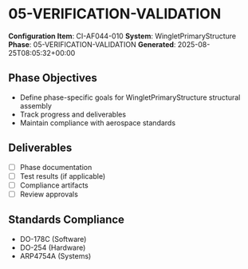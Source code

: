 # 05-VERIFICATION-VALIDATION

**Configuration Item**: CI-AF044-010
**System**: WingletPrimaryStructure
**Phase**: 05-VERIFICATION-VALIDATION
**Generated**: 2025-08-25T08:05:32+00:00

## Phase Objectives
- Define phase-specific goals for WingletPrimaryStructure structural assembly
- Track progress and deliverables
- Maintain compliance with aerospace standards

## Deliverables
- [ ] Phase documentation
- [ ] Test results (if applicable)
- [ ] Compliance artifacts
- [ ] Review approvals

## Standards Compliance
- DO-178C (Software)
- DO-254 (Hardware)
- ARP4754A (Systems)


